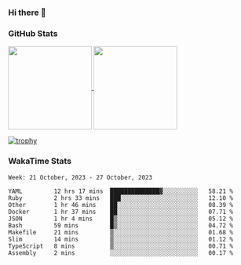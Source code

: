 ### Hi there 👋

### GitHub Stats

<a href="https://github.com/anuraghazra/github-readme-stats">
  <img align="center" height="170px" src="https://github-readme-stats.vercel.app/api/top-langs/?username=tksfjt1024&layout=compact&count_private=true&show_icons=true&show_icons=true&theme=graywhite" />
</a>
<a href="https://github.com/anuraghazra/github-readme-stats">
  <img align="center" height="170px" src="https://github-readme-stats.vercel.app/api?username=tksfjt1024&count_private=true&show_icons=true&show_icons=true&theme=graywhite" />
</a>

[![trophy](https://github-profile-trophy.vercel.app/?username=tksfjt1024)](https://github.com/ryo-ma/github-profile-trophy)

### WakaTime Stats

<!--START_SECTION:waka-->
```text
Week: 21 October, 2023 - 27 October, 2023

YAML         12 hrs 17 mins  ██████████████▓░░░░░░░░░░   58.21 % 
Ruby         2 hrs 33 mins   ███░░░░░░░░░░░░░░░░░░░░░░   12.10 % 
Other        1 hr 46 mins    ██░░░░░░░░░░░░░░░░░░░░░░░   08.39 % 
Docker       1 hr 37 mins    ██░░░░░░░░░░░░░░░░░░░░░░░   07.71 % 
JSON         1 hr 4 mins     █▒░░░░░░░░░░░░░░░░░░░░░░░   05.12 % 
Bash         59 mins         █▒░░░░░░░░░░░░░░░░░░░░░░░   04.72 % 
Makefile     21 mins         ▒░░░░░░░░░░░░░░░░░░░░░░░░   01.68 % 
Slim         14 mins         ▒░░░░░░░░░░░░░░░░░░░░░░░░   01.12 % 
TypeScript   8 mins          ▒░░░░░░░░░░░░░░░░░░░░░░░░   00.71 % 
Assembly     2 mins          ░░░░░░░░░░░░░░░░░░░░░░░░░   00.17 % 
```
<!--END_SECTION:waka-->
